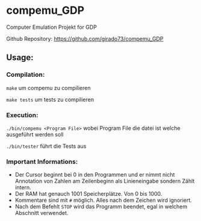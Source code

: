 # compemu_GDP
Computer Emulation Projekt for GDP

Github Repository: 
https://github.com/girado73/compemu_GDP

## Usage:

### Compilation:

`make` um compemu zu compilieren

`make tests` um tests zu compilieren

### Execution:

`./bin/compemu <Program File>` wobei Program File die datei ist welche ausgeführt werden soll

`./bin/tester` führt die Tests aus 

### Important Informations:

- Der Cursor beginnt bei 0 in den Programmen und er nimmt nicht Annotation von Zahlen am Zeilenbeginn als Linieneingabe sondern Zählt intern.
- Der RAM hat genauch 1001 Speicherplätze. Von 0 bis 1000.
- Kommentare sind mit `#` möglich. Alles nach dem Zeichen wird ignoriert.
- Nach dem Befehlt `STOP` wird das Programm beendet, egal in welchem Abschnitt verwendet.
